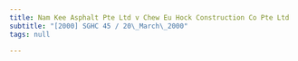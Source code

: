```yaml
---
title: Nam Kee Asphalt Pte Ltd v Chew Eu Hock Construction Co Pte Ltd
subtitle: "[2000] SGHC 45 / 20\_March\_2000"
tags: null

---
```


